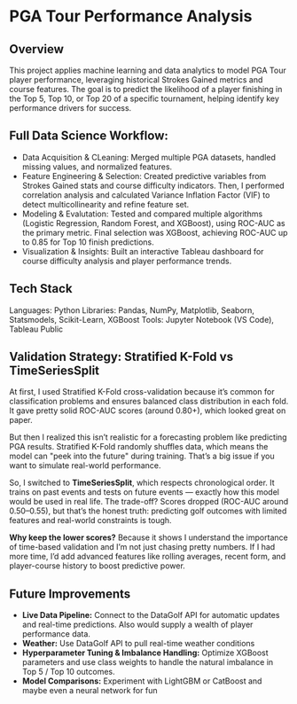 # PGA Tour Performance Analysis

## Overview
This project applies machine learning and data analytics to model PGA Tour player performance, leveraging historical Strokes Gained metrics and course features. The goal is to predict the likelihood of a player finishing in the Top 5, Top 10, or Top 20 of a specific tournament, helping identify key performance drivers for success.

## Full Data Science Workflow:
  - Data Acquisition & CLeaning: Merged multiple PGA datasets, handled missing values, and normalized features.
  - Feature Engineering & Selection: Created predictive variables from Strokes Gained stats and course difficulty indicators. Then, I performed correlation analysis and calculated Variance Inflation Factor (VIF) to detect multicollinearity and refine feature set.
  - Modeling & Evalutation: Tested and compared multiple algorithms (Logistic Regression, Random Forest, and XGBoost), using ROC-AUC as the primary metric. Final selection was XGBoost, achieving ROC-AUC up to 0.85 for Top 10 finish predictions.
  - Visualization & Insights: Built an interactive Tableau dashboard for course difficulty analysis and player performance trends.

## Tech Stack
Languages: Python
Libraries: Pandas, NumPy, Matplotlib, Seaborn, Statsmodels, Scikit-Learn, XGBoost
Tools: Jupyter Notebook (VS Code), Tableau Public

## Validation Strategy: Stratified K-Fold vs TimeSeriesSplit
At first, I used Stratified K-Fold cross-validation because it’s common for classification problems and ensures balanced class distribution in each fold. It gave pretty solid ROC-AUC scores (around 0.80+), which looked great on paper.

But then I realized this isn’t realistic for a forecasting problem like predicting PGA results. Stratified K-Fold randomly shuffles data, which means the model can "peek into the future" during training. That’s a big issue if you want to simulate real-world performance.

So, I switched to **TimeSeriesSplit**, which respects chronological order. It trains on past events and tests on future events — exactly how this model would be used in real life. The trade-off? Scores dropped (ROC-AUC around 0.50–0.55), but that’s the honest truth: predicting golf outcomes with limited features and real-world constraints is tough.

**Why keep the lower scores?** Because it shows I understand the importance of time-based validation and I’m not just chasing pretty numbers. If I had more time, I’d add advanced features like rolling averages, recent form, and player-course history to boost predictive power.

## Future Improvements
- **Live Data Pipeline:** Connect to the DataGolf API for automatic updates and real-time predictions. Also would supply a wealth of player performance data.
- **Weather:** Use DataGolf API to pull real-time weather conditions
- **Hyperparameter Tuning & Imbalance Handling:** Optimize XGBoost parameters and use class weights to handle the natural imbalance in Top 5 / Top 10 outcomes.
- **Model Comparisons:** Experiment with LightGBM or CatBoost and maybe even a neural network for fun
